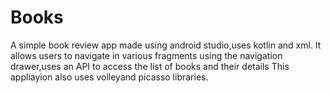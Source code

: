 # Books
A simple book review app made using android studio,uses kotlin and xml.
It allows users to navigate in various fragments using the navigation drawer,uses an API to access the list of books and their details
This appliayion also uses volleyand picasso libraries.
